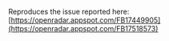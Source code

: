 Reproduces the issue reported here: [https://openradar.appspot.com/FB17449905](https://openradar.appspot.com/FB17518573)
